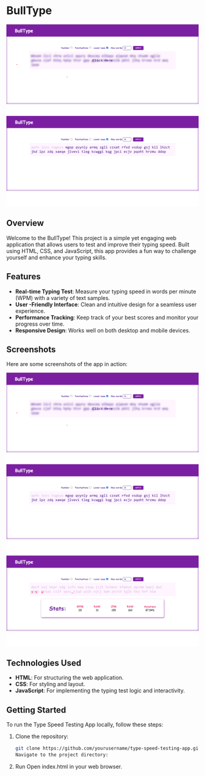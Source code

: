 # BullType
>
![Bull type home page](images/bulltype-1.png)
![Bull type in working](images/bull-type-2.png)

## Overview

Welcome to the BullType! This project is a simple yet engaging web application that allows users to test and improve their typing speed. Built using HTML, CSS, and JavaScript, this app provides a fun way to challenge yourself and enhance your typing skills.

## Features

- **Real-time Typing Test**: Measure your typing speed in words per minute (WPM) with a variety of text samples.
- **User -Friendly Interface**: Clean and intuitive design for a seamless user experience.
- **Performance Tracking**: Keep track of your best scores and monitor your progress over time.
- **Responsive Design**: Works well on both desktop and mobile devices.

## Screenshots

Here are some screenshots of the app in action:

![home page](images/bulltype-1.png)
![Typing](images/bull-type-2.png)
![Results](images/bull-type-results.png)

## Technologies Used

- **HTML**: For structuring the web application.
- **CSS**: For styling and layout.
- **JavaScript**: For implementing the typing test logic and interactivity.

## Getting Started

To run the Type Speed Testing App locally, follow these steps:

1. Clone the repository:
   ```bash
   git clone https://github.com/yourusername/type-speed-testing-app.git
   Navigate to the project directory:

2. Run
    Open index.html in your web browser.
